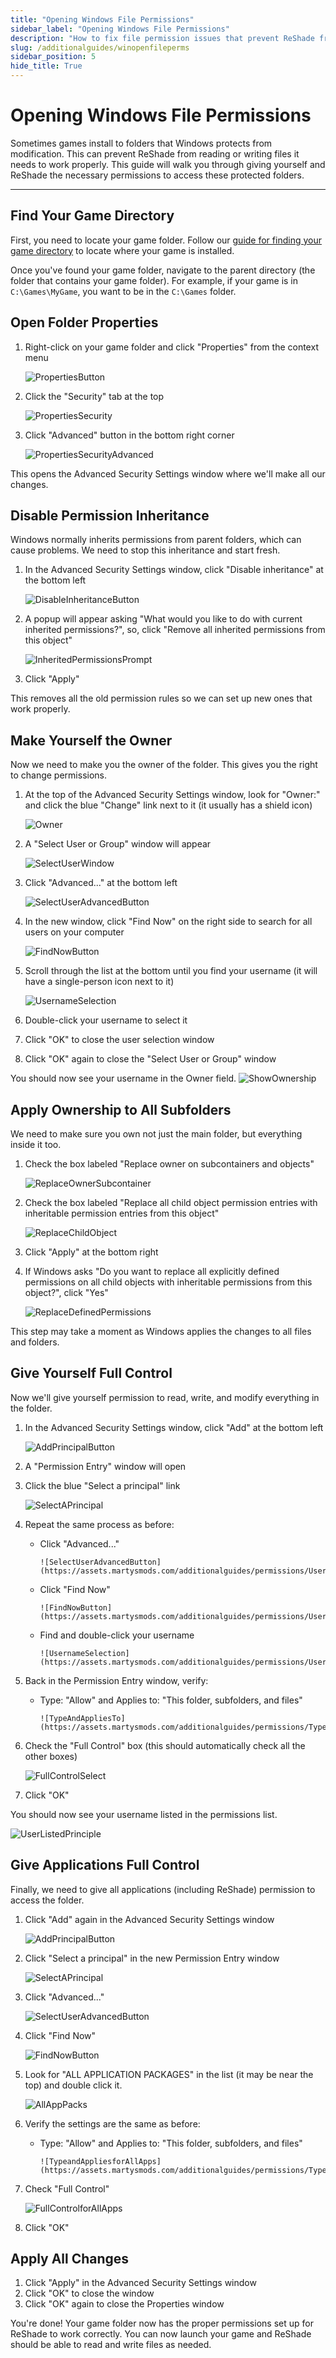 ```yaml
---
title: "Opening Windows File Permissions"
sidebar_label: "Opening Windows File Permissions"
description: "How to fix file permission issues that prevent ReShade from working properly"
slug: /additionalguides/winopenfileperms
sidebar_position: 5
hide_title: True
---
```


# Opening Windows File Permissions

Sometimes games install to folders that Windows protects from modification. This can prevent ReShade from reading or writing files it needs to work properly. This guide will walk you through giving yourself and ReShade the necessary permissions to access these protected folders.

---

## Find Your Game Directory

First, you need to locate your game folder. Follow our [guide for finding your game directory](../additionalguides/findexecutable) to locate where your game is installed.

Once you've found your game folder, navigate to the parent directory (the folder that contains your game folder). For example, if your game is in `C:\Games\MyGame`, you want to be in the `C:\Games` folder.

## Open Folder Properties

1. Right-click on your game folder and click "Properties" from the context menu

     ![PropertiesButton](https://assets.martysmods.com/additionalguides/permissions/DirectoryPropertiesButton.webp)

2. Click the "Security" tab at the top

     ![PropertiesSecurity](https://assets.martysmods.com/additionalguides/permissions/PropertiesSecurityTab.webp)

3. Click "Advanced" button in the bottom right corner

     ![PropertiesSecurityAdvanced](https://assets.martysmods.com/additionalguides/permissions/SecurityAdvancedButton2.webp)

This opens the Advanced Security Settings window where we'll make all our changes.

## Disable Permission Inheritance

Windows normally inherits permissions from parent folders, which can cause problems. We need to stop this inheritance and start fresh.

1. In the Advanced Security Settings window, click "Disable inheritance" at the bottom left

     ![DisableInheritanceButton](https://assets.martysmods.com/additionalguides/permissions/DisableInheritanceButton2.webp)

2. A popup will appear asking "What would you like to do with current inherited permissions?", so, click "Remove all inherited permissions from this object"

     ![InheritedPermissionsPrompt](https://assets.martysmods.com/additionalguides/permissions/RemoveIPButton.webp)

3. Click "Apply"

This removes all the old permission rules so we can set up new ones that work properly.

## Make Yourself the Owner

Now we need to make you the owner of the folder. This gives you the right to change permissions.

1. At the top of the Advanced Security Settings window, look for "Owner:" and click the blue "Change" link next to it (it usually has a shield icon)

     ![Owner](https://assets.martysmods.com/additionalguides/permissions/OwnerSettingChange2.webp)

2. A "Select User or Group" window will appear

     ![SelectUserWindow](https://assets.martysmods.com/additionalguides/permissions/UserorGroupSelect.webp)

2. Click "Advanced..." at the bottom left

     ![SelectUserAdvancedButton](https://assets.martysmods.com/additionalguides/permissions/UserAdvancedButton.webp)

3. In the new window, click "Find Now" on the right side to search for all users on your computer

     ![FindNowButton](https://assets.martysmods.com/additionalguides/permissions/UserFindNowButton.webp)

4. Scroll through the list at the bottom until you find your username (it will have a single-person icon next to it)

     ![UsernameSelection](https://assets.martysmods.com/additionalguides/permissions/UserHighlight.webp)

5. Double-click your username to select it

6. Click "OK" to close the user selection window

7. Click "OK" again to close the "Select User or Group" window

You should now see your username in the Owner field.
![ShowOwnership](https://assets.martysmods.com/additionalguides/permissions/OwnerSettingShowUser2.webp)

## Apply Ownership to All Subfolders

We need to make sure you own not just the main folder, but everything inside it too.

1. Check the box labeled "Replace owner on subcontainers and objects"

     ![ReplaceOwnerSubcontainer](https://assets.martysmods.com/additionalguides/permissions/ReplaceSubContainer2.webp)

2. Check the box labeled "Replace all child object permission entries with inheritable permission entries from this object"

     ![ReplaceChildObject](https://assets.martysmods.com/additionalguides/permissions/ReplaceChildObject2.webp)

3. Click "Apply" at the bottom right

4. If Windows asks "Do you want to replace all explicitly defined permissions on all child objects with inheritable permissions from this object?", click "Yes"

     ![ReplaceDefinedPermissions](https://assets.martysmods.com/additionalguides/permissions/ReplaceDefinedPermissions.webp)

This step may take a moment as Windows applies the changes to all files and folders.

## Give Yourself Full Control

Now we'll give yourself permission to read, write, and modify everything in the folder.

1. In the Advanced Security Settings window, click "Add" at the bottom left

     ![AddPrincipalButton](https://assets.martysmods.com/additionalguides/permissions/AddPrincipalButton2.webp)

2. A "Permission Entry" window will open

3. Click the blue "Select a principal" link

     ![SelectAPrincipal](https://assets.martysmods.com/additionalguides/permissions/SelectPrincipal.webp)

4. Repeat the same process as before:

   - Click "Advanced..."

         ![SelectUserAdvancedButton](https://assets.martysmods.com/additionalguides/permissions/UserAdvancedButton.webp)

   - Click "Find Now"

         ![FindNowButton](https://assets.martysmods.com/additionalguides/permissions/UserFindNowButton.webp)

   - Find and double-click your username

         ![UsernameSelection](https://assets.martysmods.com/additionalguides/permissions/UserHighlight.webp)

5. Back in the Permission Entry window, verify:

   - Type: "Allow" and Applies to: "This folder, subfolders, and files"

         ![TypeAndAppliesTo](https://assets.martysmods.com/additionalguides/permissions/TypeandAppliesTo2.webp)

6. Check the "Full Control" box (this should automatically check all the other boxes)

     ![FullControlSelect](https://assets.martysmods.com/additionalguides/permissions/FullControlSelection2.webp)

7. Click "OK"

You should now see your username listed in the permissions list.

![UserListedPrinciple](https://assets.martysmods.com/additionalguides/permissions/UserListedPrincipal2.webp)

## Give Applications Full Control

Finally, we need to give all applications (including ReShade) permission to access the folder.

1. Click "Add" again in the Advanced Security Settings window

     ![AddPrincipalButton](https://assets.martysmods.com/additionalguides/permissions/AddPrincipalButton2.webp)

2. Click "Select a principal" in the new Permission Entry window

     ![SelectAPrincipal](https://assets.martysmods.com/additionalguides/permissions/SelectPrincipal.webp)

3. Click "Advanced..."

     ![SelectUserAdvancedButton](https://assets.martysmods.com/additionalguides/permissions/UserAdvancedButton.webp)

4. Click "Find Now"

     ![FindNowButton](https://assets.martysmods.com/additionalguides/permissions/UserFindNowButton.webp)

5. Look for "ALL APPLICATION PACKAGES" in the list (it may be near the top) and double click it.

     ![AllAppPacks](https://assets.martysmods.com/additionalguides/permissions/AllAppsGroup.webp)

6. Verify the settings are the same as before:

   - Type: "Allow" and Applies to: "This folder, subfolders, and files"

         ![TypeandAppliesforAllApps](https://assets.martysmods.com/additionalguides/permissions/TypeandAppliesforAllApps.webp)

7. Check "Full Control"

     ![FullControlforAllApps](https://assets.martysmods.com/additionalguides/permissions/FullControlAllApps.webp)

8. Click "OK"

## Apply All Changes

1. Click "Apply" in the Advanced Security Settings window
2. Click "OK" to close the window
3. Click "OK" again to close the Properties window

You're done! Your game folder now has the proper permissions set up for ReShade to work correctly. You can now launch your game and ReShade should be able to read and write files as needed.